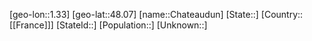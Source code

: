 ﻿---
location: [48.07,1.33]
type: City
tags:
- geo/City


SpocWebEntityId: 29557
isDeleted: false
confidential: public

---
[geo-lon::1.33]
[geo-lat::48.07]
[name::Chateaudun]
[State::]
[Country::[[France]]]
[StateId::]
[Population::]
[Unknown::]

